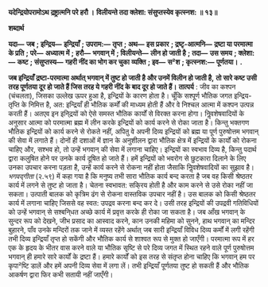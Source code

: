 **यदेन्द्रियोपरामोऽथ द्रष्ट्रात्मनि परे हरौ ।** **विलीयन्ते तदा क्लेशा: संसुप्तस्येव कृत्स्नश: ॥ १३॥** 

**शब्दार्थ** 

**यदा—** **जब** **; इन्द्रिय—** **इन्द्रियाँ** **; उपराम:—** **तृप्त** **; अथ—** **इस प्रकार** **; द्रष्टृ-आत्मनि—** **द्रष्टा या परमात्मा के प्रति** **; परे—** **अध्यात्म में** **;** **हरौ—** **भगवान् में** **; विलीयन्ते—** **लीन हो जाती है** **; तदा—** **उस समय** **; क्लेशा:—** **कष्ट** **; संसुप्तस्य—** **गहरी नींद का भोग कर चुका** **व्यक्ति** **; इव—** **स²श** **; कृत्स्नश:—** **पूर्णतया।** **.** 

**जब इन्द्रियाँ द्रष्टा-परमात्मा अर्थात् भगवान् में तुष्ट हो जाती है और उनमें विलीन हो जाती है,** **तो सारे कष्ट उसी तरह पूर्णतया दूर हो जाते हैं जिस तरह ये गहरी नींद के बाद दूर हो जाते हैं।** **तात्पर्य** : जीव का कश्पन (चंचलता), जिसका उल्लेख ऊपर हुआ है, इन्द्रियों के कारण होता है। चूँकि सश्पूर्ण भौतिक जगत इन्द्रिय-तृप्ति के निमित्त है, अत: इन्द्रियाँ ही भौतिक कर्मों की माध्यम होती हैं और वे निश्चल आत्मा में कश्पन उत्पन्न करती हैं। अतएव इन इनि्द्रयों को ऐसे समस्त भौतिक कार्यों से विरक्त करना होगा। निॢवशेषवादियों के अनुसार आत्मा को परमात्मा ब्रह्म में लीन करके इन्द्रियों को कार्य करने से रोका जाता है। किन्तु भक्तगण भौतिक इन्द्रियों को कार्य करने से रोकते नहीं, अपितु वे अपनी दिव्य इन्द्रियों को ब्रह्म या पूर्ण पुरुषोत्तम भगवान् की सेवा में लगाते हैं। दोनों ही दशाओं में ज्ञान के अनुशीलन द्वारा भौतिक क्षेत्र में इन्द्रियों के कार्यों को रोकना चाहिए और, सश्भव हो, तो उन्हें भगवान् की सेवा में लगाना चाहिए। इन्द्रियों का स्वभाव दिव्य है, किन्तु पदार्थ द्वारा कलुषित होने पर उनके कार्य दूषित हो जाते हैं। हमें इन्द्रियों को भवरोग से छुटकारा दिलाने के लिए उनका उपचार करना पड़ता है, उन्हें कार्य करने से रोकना नहीं होता जैसाकि निॢवशेषवादियों का सुझाव है। *भगवद्गीता* (२.५९) में कहा गया है कि मनुष्य तभी सारा भौतिक कार्य बन्द करता है जब वह किसी श्रेष्ठतर कार्य में लगने से तुष्ट हो जाता है। चेतना स्वभावत: सकि्रय होती है और काम करने से उसे रोका नहीं जा सकता। उत्पाती बालक को कृत्रिम ढंग से रोकना वास्तविक उपचार नहीं है। उस बालक को किसी श्रेष्ठतर कार्य में लगाना चाहिए जिससे वह स्वत: उपद्रव करना बन्द कर दे। उसी तरह इन्द्रियों की उपद्रवी गतिविधियों को उन्हें भगवान् से सश्बनि्धत अच्छे कार्य में प्रवृत्त करके ही रोका जा सकता है। जब आँख भगवान् के सुन्दर रूप को देखने, जीभ प्रसाद का आस्वाद करने, कान उनकी महिमा को सुनने, हाथ भगवान् का मन्दिर बुहारने, पाँव उनके मन्दिरों तक जाने में व्यस्त रहेंगे अर्थात् जब सारी इन्द्रियाँ विविध दिव्य कर्मों में लगी रहेंगी तभी दिव्य इन्द्रियाँ तृप्त हो सकेंगी और भौतिक कार्य से शाश्वत रूप से मुक्त हो जाएँगी। परमात्मा रूप में हर एक के हृदय के भीतर वास करने वाले या भौतिक सृष्टि से परे दिव्य जगत में स्थित रहने वाले पूर्ण पुरुषोत्तम भगवान् ही हमारे सारे कार्यों के द्रष्टा हैं। हमारे कार्यों को इस तरह से संतृप्त होना चाहिए कि भगवान् हम पर कृपा²ष्टि डालें और हमें अपनी दिव्य सेवा में लगा लें। तभी इन्द्रियाँ पूर्णतया तुष्ट हो सकती हैं और भौतिक आकर्षण द्वारा फिर कभी सतायी नहीं जाएँगी।  